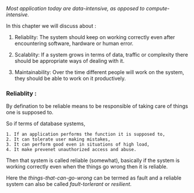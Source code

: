 *Most application today are data-intensive, as opposed to compute-intensive.*

In this chapter we will discuss about :

1. Reliablity: The system should keep on working correctly even after encountering software, hardware or human error.

2. Scalablity: If a system grows in terms of data, traffic or complexity there should be appropriate ways of dealing with it.

3. Maintainability: Over the time different people will work on the system, they should be able to work on it productively.


### Reliablity : 

By defination to be reliable means to be responsible of taking care of things one is supposed to.

So if terms of database systems,

    1. If an application performs the function it is supposed to,
    2. It can tolerate user making mistakes,
    3. It can perform good even in situations of high load,
    4. It make prevenet unauthorized access and abuse.

Then that system is called reliable (somewhat), basically if the system is working correctly even when the things go wrong then it is reliable.


Here the *things-that-can-go-wrong* can be termed as fault and a reliable system can also be called *fault-torlerant* or *resilient*.